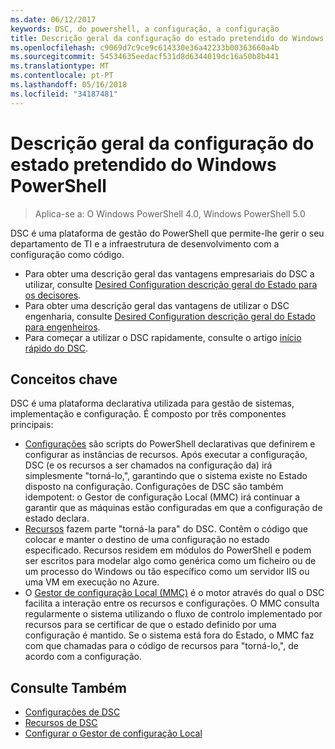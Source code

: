 ```yaml
---
ms.date: 06/12/2017
keywords: DSC, do powershell, a configuração, a configuração
title: Descrição geral da configuração do estado pretendido do Windows PowerShell
ms.openlocfilehash: c9069d7c9ce9c614330e36a42233b00363660a4b
ms.sourcegitcommit: 54534635eedacf531d8d6344019dc16a50b8b441
ms.translationtype: MT
ms.contentlocale: pt-PT
ms.lasthandoff: 05/16/2018
ms.locfileid: "34187481"
---
```

# <a name="windows-powershell-desired-state-configuration-overview"></a>Descrição geral da configuração do estado pretendido do Windows PowerShell

> Aplica-se a: O Windows PowerShell 4.0, Windows PowerShell 5.0

DSC é uma plataforma de gestão do PowerShell que permite-lhe gerir o seu departamento de TI e a infraestrutura de desenvolvimento com a configuração como código.

- Para obter uma descrição geral das vantagens empresariais do DSC a utilizar, consulte [Desired Configuration descrição geral do Estado para os decisores](decisionMaker.md).
- Para obter uma descrição geral das vantagens de utilizar o DSC engenharia, consulte [Desired Configuration descrição geral do Estado para engenheiros](DscForEngineers.md).
- Para começar a utilizar o DSC rapidamente, consulte o artigo [início rápido do DSC](quickStart.md).

## <a name="key-concepts"></a>Conceitos chave

DSC é uma plataforma declarativa utilizada para gestão de sistemas, implementação e configuração. É composto por três componentes principais:

- [Configurações](configurations.md) são scripts do PowerShell declarativas que definirem e configurar as instâncias de recursos.
    Após executar a configuração, DSC (e os recursos a ser chamados na configuração da) irá simplesmente "torná-lo,", garantindo que o sistema existe no Estado disposto na configuração.
    Configurações de DSC são também idempotent: o Gestor de configuração Local (MMC) irá continuar a garantir que as máquinas estão configuradas em que a configuração de estado declara.
- [Recursos](resources.md) fazem parte "torná-la para" do DSC. Contêm o código que colocar e manter o destino de uma configuração no estado especificado.
    Recursos residem em módulos do PowerShell e podem ser escritos para modelar algo como genérica como um ficheiro ou de um processo do Windows ou tão específico como um servidor IIS ou uma VM em execução no Azure.
- O [Gestor de configuração Local (MMC)](metaConfig.md) é o motor através do qual o DSC facilita a interação entre os recursos e configurações.
    O MMC consulta regularmente o sistema utilizando o fluxo de controlo implementado por recursos para se certificar de que o estado definido por uma configuração é mantido.
    Se o sistema está fora do Estado, o MMC faz com que chamadas para o código de recursos para "torná-lo,", de acordo com a configuração.

## <a name="see-also"></a>Consulte Também

- [Configurações de DSC](configurations.md)
- [Recursos de DSC](resources.md)
- [Configurar o Gestor de configuração Local](metaConfig.md)